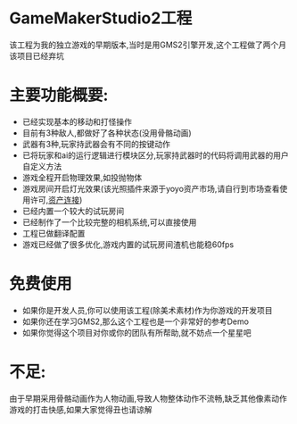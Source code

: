 # GameMakerStudio2工程
该工程为我的独立游戏的早期版本,当时是用GMS2引擎开发,这个工程做了两个月  
该项目已经弃坑
  
# 主要功能概要:  
- 已经实现基本的移动和打怪操作  
- 目前有3种敌人,都做好了各种状态(没用骨骼动画)  
- 武器有3种,玩家持武器会有不同的按键动作  
- 已将玩家和ai的运行逻辑进行模块区分,玩家持武器时的代码将调用武器的用户自定义方法  
- 游戏全程开启物理效果,如投抛物体  
- 游戏房间开启灯光效果(该光照插件来源于yoyo资产市场,请自行到市场查看使用许可,[资产连接](https://marketplace.yoyogames.com/assets/7820/lighting-system-2d))  
- 已经内置一个较大的试玩房间  
- 已经制作了一个比较完整的相机系统,可以直接使用  
- 工程已做翻译配置  
- 游戏已经做了很多优化,游戏内置的试玩房间渣机也能稳60fps  

# 免费使用
- 如果你是开发人员,你可以使用该工程(除美术素材)作为你游戏的开发项目  
- 如果你还在学习GMS2,那么这个工程也是一个非常好的参考Demo  
- 如果你觉得这个项目对你或你的团队有所帮助,就不妨点一个星星吧  

# 不足:
由于早期采用骨骼动画作为人物动画,导致人物整体动作不流畅,缺乏其他像素动作游戏的打击快感,如果大家觉得丑也请谅解
